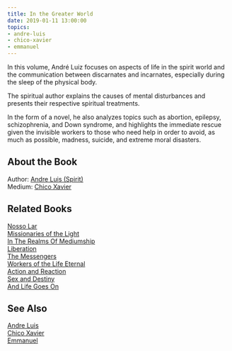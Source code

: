 ```yaml
---
title: In the Greater World
date: 2019-01-11 13:00:00
topics: 
- andre-luis
- chico-xavier
- emmanuel
---
```


In this volume, André Luiz focuses on aspects of life in the spirit world and
the communication between discarnates and incarnates, especially during the
sleep of the physical body.

The spiritual author explains the causes of mental disturbances and presents
their respective spiritual treatments.

In the form of a novel, he also analyzes topics such as abortion, epilepsy,
schizophrenia, and Down syndrome, and highlights the immediate rescue given the
invisible workers to those who need help in order to avoid, as much as possible,
madness, suicide, and extreme moral disasters.

## About the Book 
Author: [Andre Luis (Spirit)](/bio/andre-luis)  
Medium: [Chico Xavier](/bio/chico-xavier)  

## Related Books
[Nosso Lar](nosso-lar)  
[Missionaries of the Light](missionaries-of-the-light)  
[In The Realms Of Mediumship](in-the-realms-of-mediumship)  
[Liberation](liberation)  
[The Messengers](the-messengers)  
[Workers of the Life Eternal](workers-of-the-life-eternal)  
[Action and Reaction](action-and-reaction)  
[Sex and Destiny](sex-and-destiny)  
[And Life Goes On](and-life-goes-on)  

## See Also
[Andre Luis](/bio/andre-luis)  
[Chico Xavier](/bio/chico-xavier)  
[Emmanuel](/bio/emmanuel)  
